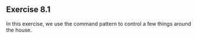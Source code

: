 ## Exercise 8.1

In this exercise, we use the command pattern to control a few things around the house.